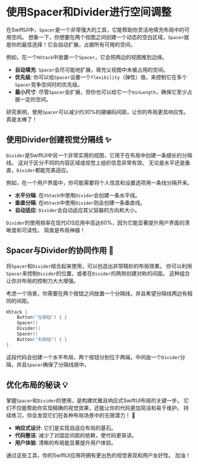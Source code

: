 ﻿# 使用Spacer和Divider进行空间调整

在SwiftUI中，`Spacer`是一个非常强大的工具，它能帮助你灵活地填充布局中的可用空间。 想象一下，你想要在两个视图之间创建一个动态的空白区域，`Spacer`就是你的最佳选择！它会自动扩展，占据所有可用的空间。

例如，在一个`HStack`中放置一个`Spacer`，它会把两边的视图推到边缘。

*   **自动填充**: `Spacer`会尽可能地扩展，填充父视图中未被占用的空间。
*   **优先级**: 你可以给`Spacer`设置一个`flexibility`（弹性）值，来控制它在多个`Spacer`竞争空间时的优先级。
*   **最小尺寸**: 尽管`Spacer`会扩展，但你也可以给它一个`minLength`，确保它至少占据一定的空间。

研究表明，使用`Spacer`可以减少约30%的硬编码间距，让你的布局更具响应性。 真是太棒了！

## 使用Divider创建视觉分隔线 ✨

`Divider`是SwiftUI中另一个非常实用的视图，它用于在布局中创建一条细长的分隔线。 这对于区分不同的内容区域或视觉上组织信息非常有效。 无论是水平还是垂直，`Divider`都能完美适应。

例如，在一个用户界面中，你可能需要将个人信息和设置选项用一条线分隔开来。

*   **水平分隔**: 在`VStack`中使用`Divider`会创建一条水平线。
*   **垂直分隔**: 在`HStack`中使用`Divider`则会创建一条垂直线。
*   **自动适应**: `Divider`会自动适应其父容器的方向和大小。

`Divider`的使用频率在现代iOS应用中高达60%，因为它能显著提升用户界面的清晰度和可读性。 简直是布局神器！

## Spacer与Divider的协同作用 🤝

将`Spacer`和`Divider`结合起来使用，可以创造出非常精妙的布局效果。 你可以利用`Spacer`来控制`Divider`的位置，或者在`Divider`的两侧创建对称的间距。 这种组合让你对布局的控制力大大增强。

考虑一个场景，你需要在两个按钮之间放置一个分隔线，并且希望分隔线两边有相同的间距。

```swift
HStack {
    Button("左按钮") { }
    Spacer()
    Divider()
    Spacer()
    Button("右按钮") { }
}
```

这段代码会创建一个水平布局，两个按钮分别位于两端，中间由一个`Divider`分隔，并且`Spacer`确保了分隔线居中。

## 优化布局的秘诀 💡

掌握`Spacer`和`Divider`的使用，是构建优雅且响应式SwiftUI布局的关键一步。 它们不仅能帮助你实现精确的视觉效果，还能让你的代码更加简洁和易于维护。 持续练习，你会发现它们在各种布局场景中的无限潜力！ 🚀

*   **响应式设计**: 它们是实现自适应布局的基石。
*   **代码整洁**: 减少了对固定间距的依赖，使代码更易读。
*   **用户体验**: 清晰的布局能显著提升用户体验。

通过这些工具，你的SwiftUI应用将拥有更出色的视觉表现和用户友好性。 加油！